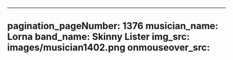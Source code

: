 ------
pagination_pageNumber: 1376
musician_name: Lorna
band_name: Skinny Lister
img_src: images/musician1402.png
onmouseover_src: 
------